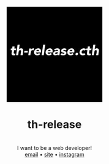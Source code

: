 <div align="center">

  <a href="th-release.kro.kr"><img src="https://raw.githubusercontent.com/th-release/th-release/main/th-release.cth.ico.png" alt="th-release.cth" width="250" /></a>

  <h1>th-release</h1><br/>
  I want to be a web developer!<br/>
  <a href="mailto:th.release.cth@gmail.com">email</a> •
  <a href="https://th-release.github.io" rel="nofollow">site</a> •
  <a href="https://www.instagram.com/th.release.cth">instagram</a><br/>
  
</div>
